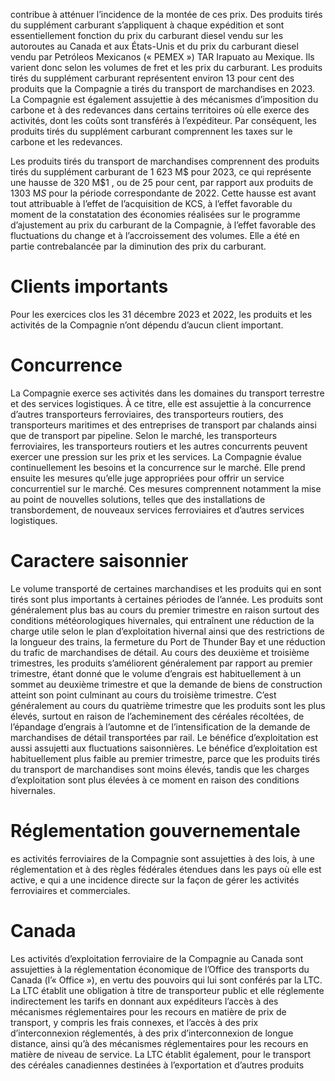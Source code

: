 contribue à atténuer l’incidence de la montée de ces prix. Des produits tirés du supplément carburant s’appliquent à chaque expédition et sont essentiellement fonction du prix du carburant diesel vendu sur les autoroutes au Canada et aux États-Unis et du prix du carburant diesel vendu par Petróleos Mexicanos (« PEMEX ») TAR Irapuato au Mexique. Ils varient donc selon les volumes de fret et les prix du carburant. Les produits tirés du supplément carburant représentent environ 13 pour cent des produits que la Compagnie a tirés du transport de marchandises en 2023. La Compagnie est également assujettie à des mécanismes d’imposition du carbone et à des redevances dans certains territoires où elle exerce des activités, dont les coûts sont transférés à l’expéditeur. Par conséquent, les produits tirés du supplément carburant comprennent les taxes sur le carbone et les redevances.

Les produits tirés du transport de marchandises comprennent des produits tirés du supplément carburant de 1 623 M\$ pour 2023, ce qui représente une hausse de $3 2 0 ~ \mathsf { M } \$ 1$ , ou de 25 pour cent, par rapport aux produits de $1 3 0 3 { \mathrm { ~ M } } S$ pour la période correspondante de 2022. Cette hausse est avant tout attribuable à l’effet de l’acquisition de KCS, à l’effet favorable du moment de la constatation des économies réalisées sur le programme d’ajustement au prix du carburant de la Compagnie, à l’effet favorable des fluctuations du change et à l’accroissement des volumes. Elle a été en partie contrebalancée par la diminution des prix du carburant.

# Clients importants

Pour les exercices clos les 31 décembre 2023 et 2022, les produits et les activités de la Compagnie n’ont dépendu d’aucun client important.

# Concurrence

La Compagnie exerce ses activités dans les domaines du transport terrestre et des services logistiques. À ce titre, elle est assujettie à la concurrence d’autres transporteurs ferroviaires, des transporteurs routiers, des transporteurs maritimes et des entreprises de transport par chalands ainsi que de transport par pipeline. Selon le marché, les transporteurs ferroviaires, les transporteurs routiers et les autres concurrents peuvent exercer une pression sur les prix et les services. La Compagnie évalue continuellement les besoins et la concurrence sur le marché. Elle prend ensuite les mesures qu’elle juge appropriées pour offrir un service concurrentiel sur le marché. Ces mesures comprennent notamment la mise au point de nouvelles solutions, telles que des installations de transbordement, de nouveaux services ferroviaires et d’autres services logistiques.

# Caractere saisonnier

Le volume transporté de certaines marchandises et les produits qui en sont tirés sont plus importants à certaines périodes de l’année. Les produits sont généralement plus bas au cours du premier trimestre en raison surtout des conditions météorologiques hivernales, qui entraînent une réduction de la charge utile selon le plan d’exploitation hivernal ainsi que des restrictions de la longueur des trains, la fermeture du Port de Thunder Bay et une réduction du trafic de marchandises de détail. Au cours des deuxième et troisième trimestres, les produits s’améliorent généralement par rapport au premier trimestre, étant donné que le volume d’engrais est habituellement à un sommet au deuxième trimestre et que la demande de biens de construction atteint son point culminant au cours du troisième trimestre. C’est généralement au cours du quatrième trimestre que les produits sont les plus élevés, surtout en raison de l’acheminement des céréales récoltées, de l’épandage d’engrais à l’automne et de l’intensification de la demande de marchandises de détail transportées par rail. Le bénéfice d’exploitation est aussi assujetti aux fluctuations saisonnières. Le bénéfice d’exploitation est habituellement plus faible au premier trimestre, parce que les produits tirés du transport de marchandises sont moins élevés, tandis que les charges d’exploitation sont plus élevées à ce moment en raison des conditions hivernales.

# Réglementation gouvernementale

es activités ferroviaires de la Compagnie sont assujetties à des lois, à une réglementation et à des règles fédérales étendues dans les pays où elle est active, e qui a une incidence directe sur la façon de gérer les activités ferroviaires et commerciales.

# Canada

Les activités d’exploitation ferroviaire de la Compagnie au Canada sont assujetties à la réglementation économique de l’Office des transports du Canada (l’« Office »), en vertu des pouvoirs qui lui sont conférés par la LTC. La LTC établit une obligation à titre de transporteur public et elle réglemente indirectement les tarifs en donnant aux expéditeurs l’accès à des mécanismes réglementaires pour les recours en matière de prix de transport, y compris les frais connexes, et l’accès à des prix d’interconnexion réglementés, à des prix d’interconnexion de longue distance, ainsi qu’à des mécanismes réglementaires pour les recours en matière de niveau de service. La LTC établit également, pour le transport des céréales canadiennes destinées à l’exportation et d’autres produits